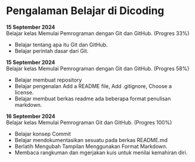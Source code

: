 # Pengalaman Belajar di Dicoding

**15 September 2024**<br>
Belajar kelas Memulai Pemrograman dengan Git dan GitHub. (Progres 33%)
* Belajar tentang apa itu Git dan GitHub.
* Belajar perintah dasar dari Git.

**15 September 2024**<br>
Belajar kelas Memulai Pemrograman dengan Git dan GitHub. (Progres 58%)
* Belajar membuat repository
* Belajar pengenalan Add a README file, Add .gitignore, Choose a license.
* Belajar membuat berkas readme ada beberapa format penulisan markdown.

**16 September 2024**<br>
Belajar kelas Memulai Pemrograman Git dan GitHub. (Progres 100%)
* Belajar konsep Commit
* Belajar mendokumentasikan sesuatu pada berkas README.md
* Berlatih Mengubah Tampilan Menggunakan Format Markdown.
* Membaca rangkuman dan mgerjakan kuis untuk menilai kemahiran diri.
